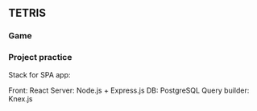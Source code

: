 ## TETRIS
### Game
### Project practice
 
Stack for SPA app:

Front: React
Server: Node.js + Express.js
DB: PostgreSQL
Query builder: Knex.js
